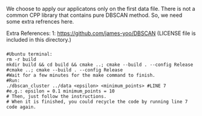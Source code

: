 We choose to apply our applicatons only on the first data file.
There is not a common CPP library that contains pure DBSCAN method. So, we need 
some extra refrences here.

Extra References:
1: https://github.com/james-yoo/DBSCAN
(LICENSE file is included in this directory.)

###
```
#Ubuntu terminal:
rm -r build
mkdir build && cd build && cmake ..; cmake --build . --config Release
#cmake ..; cmake --build . --config Release
#Wait for a few minutes for the make command to finish.
#Run:
./dbscan_cluster ../data <epsilon> <minimum_points> #LINE 7
#e.g.: epsilon = 0.1 minimum_points = 10
# Then, just follow the instructions.
# When it is finished, you could recycle the code by running line 7 code again.
```
